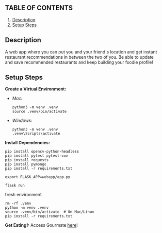 
## TABLE OF CONTENTS

1. [Description](#description)
2. [Setup Steps](#setup-steps)


## Description

A web app where you can put you and your friend's location and get instant restaurant recommendations in between the two of you. Be able to update and save recommended restaurants and keep building your foodie profile!
## Setup Steps

**Create a Virtual Environment:**

- _Mac:_

  ```
  python3 -m venv .venv
  source .venv/bin/activate
  ```

- _Windows:_
  ```
  python3 -m venv .venv
  .venv\Scripts\activate
  ```

**Install Dependencies:**

```
pip install opencv-python-headless
pip install pytest pytest-cov
pip install requests
pip install pymongo
pip install -r requirements.txt
```


```
export FLASK_APP=webapp/app.py 

flask run
```

fresh environment

```
rm -rf .venv
python -m venv .venv
source .venv/bin/activate  # On Mac/Linux
pip install -r requirements.txt

```


**Get Eating!:** Access Gourmate [here](https://gourmate.onrender.com/)!